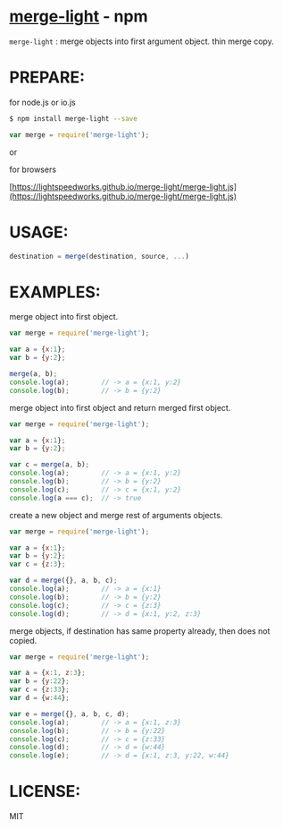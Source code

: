[merge-light](https://www.npmjs.com/package/merge-light) - npm
====

`merge-light` : merge objects into first argument object.
thin merge copy.

# PREPARE:

for node.js or io.js

```bash
$ npm install merge-light --save
```

```js
var merge = require('merge-light');
```

or

for browsers

[https://lightspeedworks.github.io/merge-light/merge-light.js](https://lightspeedworks.github.io/merge-light/merge-light.js)

# USAGE:

```js
destination = merge(destination, source, ...)
```

# EXAMPLES:

merge object into first object.

```js
var merge = require('merge-light');

var a = {x:1};
var b = {y:2};

merge(a, b);
console.log(a);        // -> a = {x:1, y:2}
console.log(b);        // -> b = {y:2}
```

merge object into first object and return merged first object.

```js
var merge = require('merge-light');

var a = {x:1};
var b = {y:2};

var c = merge(a, b);
console.log(a);        // -> a = {x:1, y:2}
console.log(b);        // -> b = {y:2}
console.log(c);        // -> c = {x:1, y:2}
console.log(a === c);  // -> true
```

create a new object and merge rest of arguments objects.

```js
var merge = require('merge-light');

var a = {x:1};
var b = {y:2};
var c = {z:3};

var d = merge({}, a, b, c);
console.log(a);        // -> a = {x:1}
console.log(b);        // -> b = {y:2}
console.log(c);        // -> c = {z:3}
console.log(d);        // -> d = {x:1, y:2, z:3}
```

merge objects, if destination has same property already, then does not copied.

```js
var merge = require('merge-light');

var a = {x:1, z:3};
var b = {y:22};
var c = {z:33};
var d = {w:44};

var e = merge({}, a, b, c, d);
console.log(a);        // -> a = {x:1, z:3}
console.log(b);        // -> b = {y:22}
console.log(c);        // -> c = {z:33}
console.log(d);        // -> d = {w:44}
console.log(e);        // -> d = {x:1, z:3, y:22, w:44}
```

# LICENSE:

  MIT
